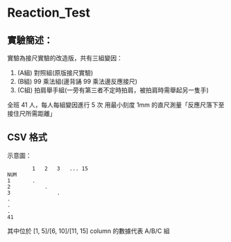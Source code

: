 # Reaction_Test

## 實驗簡述：
實驗為接尺實驗的改造版，共有三組變因：
1. (A組) 對照組(原版接尺實驗)
2. (B組) 99 乘法組(邊背誦 99 乘法邊反應接尺)
3. (C組) 拍肩舉手組(一旁有第三者不定時拍肩，被拍肩時需舉起另一隻手)

全班 41 人，每人每組變因進行 5 次
用最小刻度 1mm 的直尺測量「反應尺落下至接住尺所需距離」

## CSV 格式
示意圖：
```
        1   2   3   ... 15
NUM
1       .
2           .
3               .
.
.
.
41
```

其中位於 [1, 5]/[6, 10]/[11, 15] column 的數據代表 A/B/C 組
